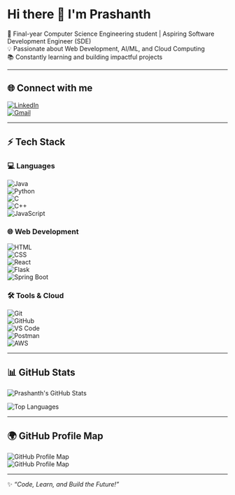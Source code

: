 # Hi there 👋 I'm Prashanth  

🚀 Final-year Computer Science Engineering student | Aspiring Software Development Engineer (SDE)  
💡 Passionate about Web Development, AI/ML, and Cloud Computing  
📚 Constantly learning and building impactful projects  

---

## 🌐 Connect with me  
[![LinkedIn](https://img.shields.io/badge/LinkedIn-blue?style=for-the-badge&logo=linkedin)](https://www.linkedin.com/in/your-linkedin)  
[![Gmail](https://img.shields.io/badge/Gmail-D14836?style=for-the-badge&logo=gmail&logoColor=white)](mailto:yourmail@gmail.com)  

---

## ⚡ Tech Stack  

### 💻 Languages  
![Java](https://img.shields.io/badge/Java-ED8B00?style=for-the-badge&logo=openjdk&logoColor=white)  
![Python](https://img.shields.io/badge/Python-3776AB?style=for-the-badge&logo=python&logoColor=white)  
![C](https://img.shields.io/badge/C-00599C?style=for-the-badge&logo=c&logoColor=white)  
![C++](https://img.shields.io/badge/C++-00599C?style=for-the-badge&logo=cplusplus&logoColor=white)  
![JavaScript](https://img.shields.io/badge/JavaScript-F7DF1E?style=for-the-badge&logo=javascript&logoColor=black)  

### 🌐 Web Development  
![HTML](https://img.shields.io/badge/HTML5-E34F26?style=for-the-badge&logo=html5&logoColor=white)  
![CSS](https://img.shields.io/badge/CSS3-1572B6?style=for-the-badge&logo=css3&logoColor=white)  
![React](https://img.shields.io/badge/React-20232A?style=for-the-badge&logo=react&logoColor=61DAFB)  
![Flask](https://img.shields.io/badge/Flask-000000?style=for-the-badge&logo=flask&logoColor=white)  
![Spring Boot](https://img.shields.io/badge/Spring_Boot-6DB33F?style=for-the-badge&logo=springboot&logoColor=white)  

### 🛠️ Tools & Cloud  
![Git](https://img.shields.io/badge/Git-F05032?style=for-the-badge&logo=git&logoColor=white)  
![GitHub](https://img.shields.io/badge/GitHub-181717?style=for-the-badge&logo=github&logoColor=white)  
![VS Code](https://img.shields.io/badge/VS%20Code-007ACC?style=for-the-badge&logo=visualstudiocode&logoColor=white)  
![Postman](https://img.shields.io/badge/Postman-FF6C37?style=for-the-badge&logo=postman&logoColor=white)  
![AWS](https://img.shields.io/badge/AWS-232F3E?style=for-the-badge&logo=amazonaws&logoColor=white)  

---

## 📊 GitHub Stats  

![Prashanth's GitHub Stats](https://github-readme-stats.vercel.app/api?username=your-username&show_icons=true&theme=radical)  

![Top Languages](https://github-readme-stats.vercel.app/api/top-langs/?username=your-username&layout=compact&theme=radical)  

---

## 🌍 GitHub Profile Map  

![GitHub Profile Map](https://github-profile-summary-cards.vercel.app/api/cards/repos-per-language?username=your-username&theme=radical)  
![GitHub Profile Map](https://github-profile-summary-cards.vercel.app/api/cards/most-commit-language?username=your-username&theme=radical)  

---

✨ _“Code, Learn, and Build the Future!”_
